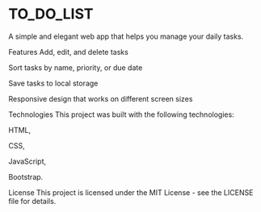 # TO_DO_LIST
A simple and elegant web app that helps you manage your daily tasks.

Features
Add, edit, and delete tasks


Sort tasks by name, priority, or due date


Save tasks to local storage


Responsive design that works on different screen sizes



Technologies
This project was built with the following technologies:

HTML,


CSS,


JavaScript,


Bootstrap.


License
This project is licensed under the MIT License - see the LICENSE file for details.



